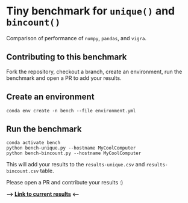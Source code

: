 # Tiny benchmark for `unique()` and `bincount()`

Comparison of performance of `numpy`, `pandas`, and `vigra`.

## Contributing to this benchmark

Fork the repository, checkout a branch, create an environment, run the benchmark and open a PR to add your results.

## Create an environment

```
conda env create -n bench --file environment.yml
```

## Run the benchmark

```
conda activate bench
python bench-unique.py --hostname MyCoolComputer
python bench-bincount.py --hostname MyCoolComputer
```

This will add your results to the `results-unique.csv` and `results-bincount.csv` table.

Please open a PR and contribute your results :)

**--> [Link to current results](https://github.com/ilastik/unique-bincount-benchmark/blob/results/Results.md) <--**